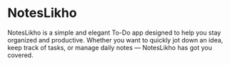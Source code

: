 # NotesLikho
NotesLikho is a simple and elegant To-Do app designed to help you stay organized and productive. Whether you want to quickly jot down an idea, keep track of tasks, or manage daily notes — NotesLikho has got you covered.
